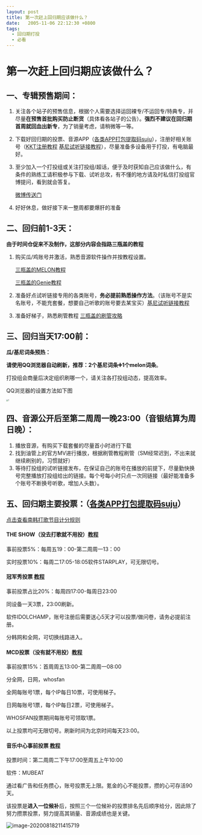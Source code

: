 ```yaml
---
layout: post
title: 第一次赶上回归期应该做什么？
date:   2005-11-06 22:12:30 +0800
tags:
  - 回归期打投
  - 必看
---
```


# 第一次赶上回归期应该做什么？

## 一、专辑预售期间：

1. 关注各个站子的预售信息，根据个人需要选择运回裸专/不运回专/特典专，并尽量**在预售首批购买防止断货**（具体看各站子的公告）。**强烈不建议在回归期首周就回血出新专**，为了销量考虑，请稍微等一等。

2. 下载好回归期的投票、音源APP（[各类APP打包提取码suju](https://pan.baidu.com/s/19xXZmG-SM_nCxp82VkmDlQ)），注册好相关账号（[KKT注册教程](https://plxd1106.gitee.io/2020/08/12/KKT%E6%B3%A8%E5%86%8C%E6%95%99%E7%A8%8B.html)   [基尼试听链接教程](https://plxd1106.gitee.io/2020/08/12/%E5%9F%BA%E5%B0%BC%E8%AF%95%E5%90%AC%E9%93%BE%E6%8E%A5%E6%95%99%E7%A8%8B.html)），尽量准备多设备用于打投，有电脑最好。

3. 至少加入一个打投组或关注打投组/超话，便于及时获知自己应该做什么，有条件的熟练工请积极参与下载、试听总攻，有不懂的地方请及时私信打投组官博提问，看到就会答复。

    [微博传送门](https://weibo.com/u/7328949300)

4. 好好休息，做好接下来一整周都要爆肝的准备



## 二、回归前1-3天：

**由于时间仓促来不及制作，这部分内容会指路三瓶盖的教程**

1. 购买瓜/鸡账号并激活，熟悉音源软件操作并按教程设置。

   [三瓶盖的MELON教程](https://weibo.com/6492162465/IryfA9LDg?filter=hot&root_comment_id=0) 

   [三瓶盖的Genie教程](https://weibo.com/6492162465/Hq6KeEN1i?filter=hot&root_comment_id=0&type=comment#_rnd1597731265825)

2. 准备好点试听链接专用的各类账号，**务必提前熟悉操作方法**。（该账号不是实名账号，不能充套餐，想要自己听歌的账号要去某宝买）[基尼试听链接教程](https://plxd1106.gitee.io/2020/08/12/%E5%9F%BA%E5%B0%BC%E8%AF%95%E5%90%AC%E9%93%BE%E6%8E%A5%E6%95%99%E7%A8%8B.html)

3. 准备好梯子，熟悉刷管教程 [三瓶盖的刷管攻略](https://weibo.com/6492162465/HsTS3g2WG?filter=hot&root_comment_id=0)

## 三、回归当天17:00前：

**瓜/基尼词条预热：**

**请使用QQ浏览器自动刷新，推荐：2个基尼词条➕1个melon词条**。

打投组会商量后决定组织刷哪一个，请关注各打投组动态，提高效率。

QQ浏览器的设置方法如下图

<img src="https://pic-1300267894.cos.ap-nanjing.myqcloud.com/1.jpg" alt="1" style="zoom:33%;" />



## 四、音源公开后至第二周周一晚23:00（音银结算为周日晚）：

1. 播放音源，有购买下载套餐的尽量首小时进行下载
2. 找到油管上的官方MV进行播放，根据刷管教程刷管（SM经常迟到，不出来就继续刷别的，习惯就好）
3. 等待打投组的试听链接发布，在保证自己的账号在播放的前提下，尽量勤快换号完整播放打投组给出的链接。每个号每小时只点一次同链接（最好能准备多个账号不断换号听歌，增加人头数）。

## 五、回归期主要投票：（[各类APP打包提取码suju](https://pan.baidu.com/s/19xXZmG-SM_nCxp82VkmDlQ)）

[点击查看南韩打歌节目计分规则](https://plxd1106.gitee.io/2020/08/10/%E5%8D%97%E9%9F%A9%E6%89%93%E6%AD%8C%E8%8A%82%E7%9B%AE%E8%AE%A1%E5%88%86%E8%A7%84%E5%88%99.html)

#### THE SHOW（没去打歌就不用投）[教程](https://plxd1106.gitee.io/2020/08/12/The-Show-StarPlay%E6%8A%95%E7%A5%A8%E6%95%99%E7%A8%8B.html)

事前投票5%：每周五19：00-第二周周一13：00

实时投票10%：每周二17:05-18:05软件STARPLAY，可无限切号。

#### 冠军秀投票 [教程](https://plxd1106.gitee.io/tech/2020/08/12/%E5%86%A0%E5%86%9B%E7%A7%80%E6%8A%95%E7%A5%A8.html)

事前投票占比20%：每周四17:00-每周日23:00

同设备一天3票，23:00刷新。

软件IDOLCHAMP，账号注册后需要送心5天才可以投票/做问卷，请务必提前注册。

分韩网和全网，可切换线路进入。

#### MCD投票（没有就不用投）[教程](https://plxd1106.gitee.io/tech/2020/08/12/MCD.html)

事前投票15%：首周周五13:00-第二周周一08:00

分全网，日网，whosfan

全网每账号1票，每个IP每日10票，可使用梯子。

日网每账号1票，每个IP每日2票，可使用梯子。

WHOSFAN投票期间每账号可领取1票。

以上投票均可无限切号。刷新时间为北京时间每天23:00。

#### 音乐中心事前投票 [教程](https://plxd1106.gitee.io/tech/2020/08/12/%E9%9F%B3%E4%B9%90%E4%B8%AD%E5%BF%83mubeat%E6%8A%95%E7%A5%A8.html)

投票时间：第二周周二下午17:00至周五上午10:00

软件：MUBEAT

通过看广告和任务攒心，账号投票无上限。氪金的心不能投票，攒的心可存活90天。

该投票是**进入一位候补**后，按照三个一位候补的投票排名先后顺序给分，因此除了努力攒票投票，努力提高其销量、音源成绩也是关键。

![image-20200818211415719](https://pic-1300267894.cos.ap-nanjing.myqcloud.com/image-20200818211415719.png)